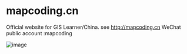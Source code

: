 # mapcoding.cn
Official website for GIS Learner/China. see http://mapcoding.cn
WeChat public account :mapcoding

![image](https://user-images.githubusercontent.com/15833367/160532467-e5e8b097-89f8-4627-90cd-bb2514932872.png)
